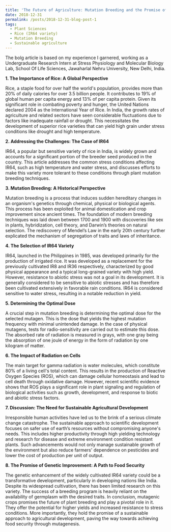 ```yaml
---
title: 'The Future of Agriculture: Mutation Breeding and the Promise of Genetic Improvement'
date: 2018-12-31
permalink: /posts/2018-12-31-blog-post-1
tags:
  - Plant Sciences
  - Rice (IR64 variety)
  - Mutation Breeding
  - Sustainable agriculture
---
```


The bolg article is based on my experience I garnered, working as a Undergraduate Research Intern at Stress Physiology and Molecular Biology Lab, School Of Life Sciences, Jawaharlal Nehru University, New Delhi, India.

**1. The Importance of Rice: A Global Perspective**

Rice, a staple food for over half the world's population, provides more than 20% of daily calories for over 3.5 billion people. It contributes to 19% of global human per capita energy and 13% of per capita protein. Given its significant role in combating poverty and hunger, the United Nations declared 2004 as the International Year of Rice.
In India, the growth rates of agriculture and related sectors have seen considerable fluctuations due to factors like inadequate rainfall or drought. This necessitates the development of superior rice varieties that can yield high grain under stress conditions like drought and high temperature.

**2. Addressing the Challenges: The Case of IR64**

IR64, a popular but sensitive variety of rice in India, is widely grown and accounts for a significant portion of the breeder seed produced in the country. This article addresses the common stress conditions affecting IR64, such as high temperature and water stress, and discusses efforts to make this variety more tolerant to these conditions through plant mutation breeding techniques.

**3. Mutation Breeding: A Historical Perspective**

Mutation breeding is a process that induces sudden hereditary changes in an organism's genetics through chemical, physical or biological agents. This process has been exploited for animal domestication and crop improvement since ancient times.
The foundation of modern breeding techniques was laid down between 1700 and 1900 with discoveries like sex in plants, hybridization, cell theory, and Darwin’s theories on natural selection. The rediscovery of Mendel’s Law in the early 20th century further explicated the mechanism of segregation of traits and laws of inheritance.

**4. The Selection of IR64 Variety**

IR64, launched in the Philippines in 1985, was developed primarily for the production of irrigated rice. It was developed as a replacement for the previously cultivated IR8 and IR36 respectively, characterized by good physical appearance and a typical long-grained variety with high yield. However, resistance to abiotic stress was not a goal in its development. It is generally considered to be sensitive to abiotic stresses and has therefore been cultivated extensively in favorable rain conditions. IR64 is considered sensitive to water stress, resulting in a notable reduction in yield.

**5. Determining the Optimal Dose**

A crucial step in mutation breeding is determining the optimal dose for the selected mutagen. This is the dose that yields the highest mutation frequency with minimal unintended damage. In the case of physical mutagens, tests for radio-sensitivity are carried out to estimate this dose. The absorbed rate of radiation is measured in grays, with one gray being the absorption of one joule of energy in the form of radiation by one kilogram of matter.

**6. The Impact of Radiation on Cells**

The main target for gamma radiation is water molecules, which constitute 80% of a living cell's total content. This results in the production of Reactive Oxygen Species (ROS), which can damage cellular homeostasis and lead to cell death through oxidative damage. However, recent scientific evidence shows that ROS plays a significant role in plant signaling and regulation of biological activities such as growth, development, and response to biotic and abiotic stress factors.

**7. Discussion: The Need for Sustainable Agricultural Development**

Irresponsible human activities have led us to the brink of a serious climate change catastrophe. The sustainable approach to scientific development focuses on safer use of earth’s resources without compromising anyone's needs. This includes higher productivity through high yielding technology and research for disease and extreme environment condition resistant plants. Such advancements would not only manage sustainable growth of the environment but also reduce farmers' dependence on pesticides and lower the cost of production per unit of output.

**8. The Promise of Genetic Improvement: A Path to Food Security**

The genetic enhancement of the widely cultivated IR64 variety could be a transformative development, particularly in developing nations like India. Despite its widespread cultivation, there has been limited research on this variety. The success of a breeding program is heavily reliant on the availability of germplasm with the desired traits.
In conclusion, mutagenic crops promises the future of plant breeding and play a pivotal role in it. They offer the potential for higher yields and increased resistance to stress conditions. More importantly, they hold the promise of a sustainable approach to agricultural development, paving the way towards achieving food security through mutagenesis.
